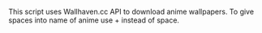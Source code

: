This script uses Wallhaven.cc API to download anime wallpapers.
To give spaces into name of anime use + instead of space.
